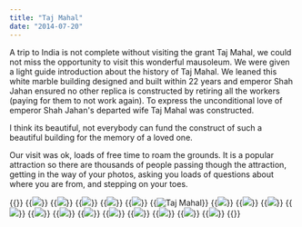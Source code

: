 ```yaml
---
title: "Taj Mahal"
date: "2014-07-20"
---
```


A trip to India is not complete without visiting the grant Taj Mahal, we could not miss the opportunity to visit this wonderful mausoleum. We were given a light guide introduction about the history of Taj Mahal. We leaned this white marble building designed and built within 22 years and emperor Shah Jahan ensured no other replica is constructed by retiring all the workers (paying for them to not work again). To express the unconditional love of emperor Shah Jahan's departed wife Taj Mahal was constructed.

I think its beautiful, not everybody can fund the construct of such a beautiful building for the memory of a loved one.

Our visit was ok, loads of free time to roam the grounds. It is a popular attraction so there are thousands of people passing though the attraction, getting in the way of your photos, asking you loads of questions about where you are from, and stepping on your toes.


{{<gallery>}}
  {{<img src="images/IMG_3520-MOTION.gif">}}
  {{<img src="images/DSC00320.jpg">}}
  {{<img src="images/DSC00338.jpg" oriantation="portrait">}}
  {{<img src="images/IMG_3556.jpg">}}
  {{<img src="images/DSC00370.jpg">}}
  {{<img src="images/PANO_20140720_162330.jpg" title="Taj Mahal ">}}
  {{<img src="images/PANO_20140720_162643.jpg" oriantation="portrait">}}
  {{<img src="images/IMG_20140720_164449.jpg" oriantation="portrait">}}
  {{<img src="images/PANO_20140720_164455.jpg">}}
  {{<img src="images/PANO_20140720_164906.jpg" oriantation="portrait">}}
  {{<img src="images/IMG_3566.jpg">}}
  {{<img src="images/IMG_3519.jpg">}}
  {{<img src="images/IMG_3570-MOTION.gif">}}
  {{<img src="images/IMG_3567-SMILE.jpg">}}
  {{<img src="images/IMG_3661.jpg">}}
  {{<img src="images/DSC00359.jpg">}}
  {{<img src="images/IMG_3664.jpg">}}
  {{<img src="images/IMG_3565.jpg">}}
{{</gallery>}}
